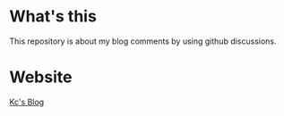 # What's this
This repository is about my blog comments by using github discussions.

# Website
[Kc's Blog](https://kc.fog.moe)
